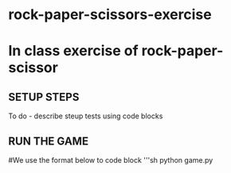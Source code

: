 # rock-paper-scissors-exercise
# In class exercise of rock-paper-scissor



## SETUP STEPS

To do - describe steup tests using code blocks

## RUN THE GAME

#We use the format below to code block
'''sh 
python game.py 
